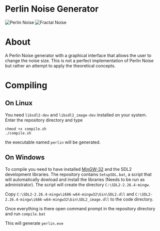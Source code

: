 
# Perlin Noise Generator
![Perlin Noise](https://i.imgur.com/8yfVoB5.png)
![Fractal Noise](https://i.imgur.com/5LcYaYX.png)
# About

A Perlin Noise generator with a graphical interface that allows the user to change the noise size.
This is not a perfect implementation of Perlin Noise but rather an attempt to apply the theoretical concepts.

# Compiling


## On Linux

You need ``libsdl2-dev`` and ``libsdl2_image-dev`` installed on your system.
Enter the repository directory and type 

```
chmod +x compile.sh
./compile.sh
```
the executable named ``perlin`` will be generated.

## On Windows

To compile you need to have installed [MinGW-32](https://sourceforge.net/projects/mingw/) and the SDL2 development libraries.
The repository contains ``SetupSDL.bat``, a script that will automatically dowload and install the libraries (Needs to be run as administrator).
The script will create the directory ``C:\SDL2-2.26.4-mingw``.

Copy ``C:\SDL2-2.26.4-mingw\i686-w64-mingw32\bin\SDL2.dll`` and ``C:\SDL2-2.26.4-mingw\i686-w64-mingw32\bin\SDL2_image.dll`` to the code directory.



Once everything is there open command prompt in the repository directory and run ``compile.bat``

This will generate ``perlin.exe``


